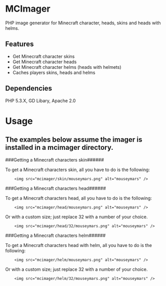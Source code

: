 MCImager
=======================================
PHP image generator for Minecraft character, heads, skins and heads with helms.

Features
--------

 * Get Minecraft character skins
 * Get Minecraft character heads
 * Get Minecraft character helms (heads with helmets)
 * Caches players skins, heads and helms

Dependencies
------------
PHP 5.3.X, GD Libary, Apache 2.0

Usage
===============

The examples below assume the imager is installed in a mcimager directory.
------------

###Getting a Minecraft characters skin######

To get a Minecraft characters skin, all you have to do is the following:

  		<img src="mcimager/skin/mouseymars.png" alt="mouseymars" />
  		

###Getting a Minecraft characters head######

To get a Minecraft characters head, all you have to do is the following:
  	
  		<img src="mcimager/head/mouseymars.png" alt="mouseymars" />
  	
Or with a custom size; just replace 32 with a number of your choice.
  
  		<img src="mcimager/head/32/mouseymars.png" alt="mouseymars" />
  		

###Getting a Minecraft characters helm######

To get a Minecraft characters head with helm, all you have to do is the following:
  	
  		<img src="mcimager/helm/mouseymars.png" alt="mouseymars" />
  	
Or with a custom size; just replace 32 with a number of your choice.
  
  		<img src="mcimager/helm/32/mouseymars.png" alt="mouseymars" />
  	

